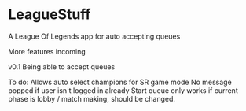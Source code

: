 # LeagueStuff
A League Of Legends app for auto accepting queues

More features incoming

v0.1 Being able to accept queues 

To do: 
Allows auto select champions for SR game mode
No message popped if user isn't logged in already
Start queue only works if current phase is lobby / match making, should be changed.
